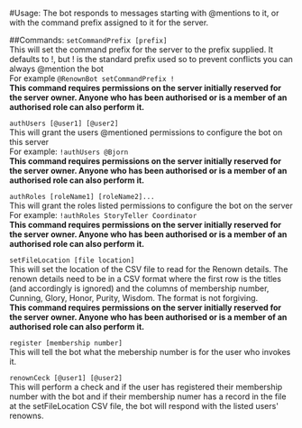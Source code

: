 #Usage:
The bot responds to messages starting with @mentions to it, or with the command prefix assigned to it for the server.

##Commands:
`setCommandPrefix [prefix]`  
This will set the command prefix for the server to the prefix supplied. It defaults to !, but ! is the standard prefix used so to prevent conflicts you can always @mention the bot  
For example `@RenownBot setCommandPrefix !`  
**This command requires permissions on the server initially reserved for the server owner. Anyone who has been authorised or is a member of an authorised role can also perform it.**

`authUsers [@user1] [@user2]`  
This will grant the users @mentioned permissions to configure the bot on this server  
For example: `!authUsers @Bjorn`  
**This command requires permissions on the server initially reserved for the server owner. Anyone who has been authorised or is a member of an authorised role can also perform it.**

`authRoles [roleName1] [roleName2]...`  
This will grant the roles listed permissions to configure the bot on the server  
For example: `!authRoles StoryTeller Coordinator`  
**This command requires permissions on the server initially reserved for the server owner. Anyone who has been authorised or is a member of an authorised role can also perform it.**

`setFileLocation [file location]`  
This will set the location of the CSV file to read for the Renown details. The renown details need to be in a CSV format where the first row is the titles (and accordingly is ignored) and the columns of membership number, Cunning, Glory, Honor, Purity, Wisdom. The format is not forgiving.  
**This command requires permissions on the server initially reserved for the server owner. Anyone who has been authorised or is a member of an authorised role can also perform it.**

`register [membership number]`  
This will tell the bot what the mebership number is for the user who invokes it.

`renownCeck [@user1] [@user2]`  
This will perform a check and if the user has registered their membership number with the bot and if their membership numer has a record in the file at the setFileLocation CSV file, the bot will respond with the listed users' renowns.
